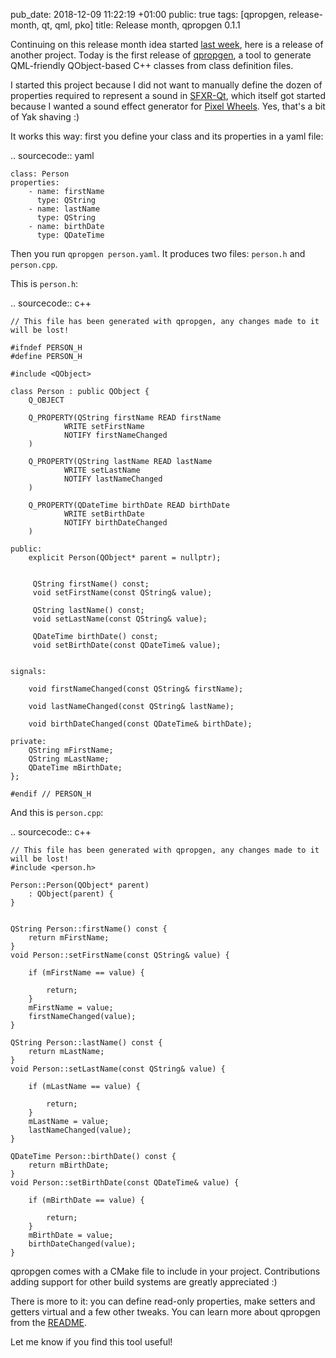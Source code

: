 pub_date: 2018-12-09 11:22:19 +01:00
public: true
tags: [qpropgen, release-month, qt, qml, pko]
title: Release month, qpropgen 0.1.1

Continuing on this release month idea started [last week][], here is a release
of another project. Today is the first release of [qpropgen][], a tool to generate
QML-friendly QObject-based C++ classes from class definition files.

[last week]: ../doxyqml-0-5-0

<!-- break -->

I started this project because I did not want to manually define the dozen of
properties required to represent a sound in [SFXR-Qt][], which itself got
started because I wanted a sound effect generator for [Pixel Wheels][pw].
Yes, that's a bit of Yak shaving :)

[SFXR-Qt]: https://github.com/agateau/sfxr-qt
[pw]: /projects/pixelwheels

It works this way: first you define your class and its properties in a yaml file:

.. sourcecode:: yaml

    class: Person
    properties:
        - name: firstName
          type: QString
        - name: lastName
          type: QString
        - name: birthDate
          type: QDateTime

Then you run `qpropgen person.yaml`. It produces two files: `person.h` and `person.cpp`.

This is `person.h`:

.. sourcecode:: c++

    // This file has been generated with qpropgen, any changes made to it will be lost!

    #ifndef PERSON_H
    #define PERSON_H

    #include <QObject>

    class Person : public QObject {
        Q_OBJECT

        Q_PROPERTY(QString firstName READ firstName
                WRITE setFirstName
                NOTIFY firstNameChanged
        )

        Q_PROPERTY(QString lastName READ lastName
                WRITE setLastName
                NOTIFY lastNameChanged
        )

        Q_PROPERTY(QDateTime birthDate READ birthDate
                WRITE setBirthDate
                NOTIFY birthDateChanged
        )

    public:
        explicit Person(QObject* parent = nullptr);


         QString firstName() const;
         void setFirstName(const QString& value);

         QString lastName() const;
         void setLastName(const QString& value);

         QDateTime birthDate() const;
         void setBirthDate(const QDateTime& value);


    signals:

        void firstNameChanged(const QString& firstName);

        void lastNameChanged(const QString& lastName);

        void birthDateChanged(const QDateTime& birthDate);

    private:
        QString mFirstName;
        QString mLastName;
        QDateTime mBirthDate;
    };

    #endif // PERSON_H

And this is `person.cpp`:

.. sourcecode:: c++

    // This file has been generated with qpropgen, any changes made to it will be lost!
    #include <person.h>

    Person::Person(QObject* parent)
        : QObject(parent) {
    }


    QString Person::firstName() const {
        return mFirstName;
    }
    void Person::setFirstName(const QString& value) {

        if (mFirstName == value) {

            return;
        }
        mFirstName = value;
        firstNameChanged(value);
    }

    QString Person::lastName() const {
        return mLastName;
    }
    void Person::setLastName(const QString& value) {

        if (mLastName == value) {

            return;
        }
        mLastName = value;
        lastNameChanged(value);
    }

    QDateTime Person::birthDate() const {
        return mBirthDate;
    }
    void Person::setBirthDate(const QDateTime& value) {

        if (mBirthDate == value) {

            return;
        }
        mBirthDate = value;
        birthDateChanged(value);
    }

qpropgen comes with a CMake file to include in your project. Contributions adding support for other build systems are greatly appreciated :)

There is more to it: you can define read-only properties, make setters and getters virtual and a few other tweaks. You can learn more about qpropgen from the [README][qpropgen].

Let me know if you find this tool useful!

[qpropgen]: https://github.com/agateau/qpropgen
